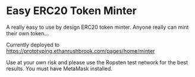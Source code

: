 # Easy ERC20 Token Minter
A really easy to use by design ERC20 token minter. Anyone really can mint their own token...

Currently deployed to https://prototyping.ethanrushbrook.com/pages/home/minter

Use at your own risk and please use the Ropsten test network for the best results. You must have MetaMask installed.
